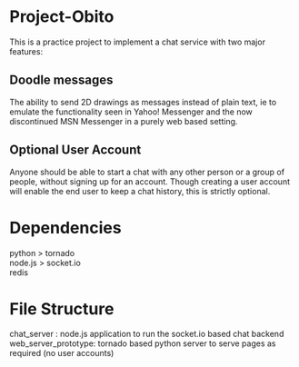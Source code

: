 Project-Obito
=============

This is a practice project to implement a chat service with two major features:

Doodle messages
-----------------
The ability to send 2D drawings as messages instead of plain text, ie to emulate the functionality seen in Yahoo! Messenger
and the now discontinued MSN Messenger in a purely web based setting.

Optional User Account
---------------------
Anyone should be able to start a chat with any other person or a group of people, without signing up for an account.
Though creating a user account will enable the end user to keep a chat history, this is strictly optional.


Dependencies
============
python > tornado   
node.js > socket.io   
redis

File Structure
==============
chat_server : node.js application to run the socket.io based chat backend
web_server_prototype: tornado based python server to serve pages as required (no user accounts)
